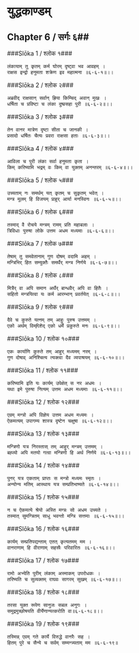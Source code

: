 युद्धकाण्डम्
===============================


## Chapter 6  / सर्गः ६##


###Slōka 1 / श्लोक १###


    लंकायाम् तु कृतम् कर्म घोरम् दृष्ट्वा भव आवहम् ।
    राक्षस इन्द्रो हनुमता शक्रेण इव महात्मना ॥६-६-१॥।।


###Slōka 2 / श्लोक २###


    अब्रवीद् राक्षसान् सर्वान् ह्रिया किम्चिद् अवान् मुखः ।
    धर्षिता च प्रविष्टा च लंका दुष्प्रसहा पुरी ॥६-६-२॥।।


###Slōka 3 / श्लोक ३###


    तेन वानर मात्रेण दृष्टा सीता च जानकी ।
    प्रसादो धर्षितः चैत्यः प्रवरा राक्षसा हताः ॥६-६-३॥।।


###Slōka 4 / श्लोक ४###


    आविला च पुरी लंका सर्वा हनुमता कृता ।
    किम् करिष्यामि भद्रम् वः किम् वा युक्तम् अनन्तरम् ॥६-६-४॥।।


###Slōka 5 / श्लोक ५###


    उच्यताम् नः समर्थम् यत् कृतम् च सुकृतम् भवेत् ।
    मन्त्र मूलम् हि विजयम् प्राहुर् आर्या मनस्विनः ॥६-६-५॥।।


###Slōka 6 / श्लोक ६###


    तस्माद् वै रोचये मन्त्रम् रामम् प्रति महाबलाः ।
    त्रिविधाः पुरुषा लोके उत्तम अधम मध्यमाः ॥६-६-६॥।।


###Slōka 7 / श्लोक ७###


    तेषाम् तु समवेतानाम् गुण दोषम् वदामि अहम् ।
    मन्त्रिभिर् हित सम्युक्तैः समर्थैर् मन्त्र निर्णये ॥६-६-७॥।।


###Slōka 8 / श्लोक ८###


    मित्रैर् वा अपि समान अर्थैर् बान्धवैर् अपि वा हितैः ।
    सहितो मन्त्रयित्वा यः कर्म आरम्भान् प्रवर्तयेत् ॥६-६-८॥।।


###Slōka 9 / श्लोक ९###


    दैवे च कुरुते यत्नम् तम् आहुः पुरुष उत्तमम् ।
    एको अर्थम् विम्Rशेद् एको धर्मे प्रकुरुते मनः ॥६-६-९॥।।


###Slōka 10 / श्लोक १०###


    एकः कार्याणि कुरुते तम् आहुर् मध्यमम् नरम् ।
    गुण दोषाव् अनिश्चित्य त्यक्त्वा दैव व्यपाश्रयम् ॥६-६-१०॥।।


###Slōka 11 / श्लोक ११###


    करिष्यामि इति यः कार्यम् उपेक्षेत् स नर अधमः ।
    यथा इमे पुरुषा नित्यम् उत्तम अधम मध्यमाः ॥६-६-११॥।।


###Slōka 12 / श्लोक १२###


    एवम् मन्त्रो अपि विज्ञेय उत्तम अधम मध्यमः ।
    ऐकमत्यम् उपागम्य शास्त्र दृष्टेन चक्षुषा ॥६-६-१२॥।।


###Slōka 13 / श्लोक १३###


    मन्त्रिणो यत्र निरस्तास् तम् आहुर् मन्त्रम् उत्तमम् ।
    बह्व्यो अपि मतयो गत्वा मन्त्रिणो हि अर्थ निर्णये ॥६-६-१३॥।।


###Slōka 14 / श्लोक १४###


    पुनर् यत्र एकताम् प्राप्तः स मन्त्रो मध्यमः स्मृतः ।
    अन्योन्य मतिम् आस्थाय यत्र सम्प्रतिभाष्यते ॥६-६-१४॥।।


###Slōka 15 / श्लोक १५###


    न च ऐकमत्ये श्रेयो अस्ति मन्त्रः सो अधम उच्यते ।
    तस्मात् सुमन्त्रितम् साधु भवन्तो मन्त्रि सत्तमाः ॥६-६-१५॥।।


###Slōka 16 / श्लोक १६###


    कार्यम् सम्प्रतिपद्यन्ताम् एतत् कृत्यतमम् मम ।
    वानराणाम् हि वीराणाम् सहस्रैः परिवारितः ॥६-६-१६॥।।


###Slōka 17 / श्लोक १७###


    रामो अभ्येति पुरीम् लंकाम् अस्माकम् उपरोधकः ।
    तरिष्यति च सुव्यक्तम् राघवः सागरम् सुखम् ॥६-६-१७॥।।


###Slōka 18 / श्लोक १८###


    तरसा युक्त रूपेण सानुजः सबल अनुगः ।
    समुद्रमुच्छोषयति वीर्येणान्यत्करोति वा॥६-६-१८॥।।


###Slōka 19 / श्लोक १९###


    तस्मिन्न् एवम् गते कार्ये विरुद्धे वानरैः सह ।
    हितम् पुरे च सैन्ये च सर्वम् सम्मन्त्र्यताम् मम ॥६-६-१९॥


